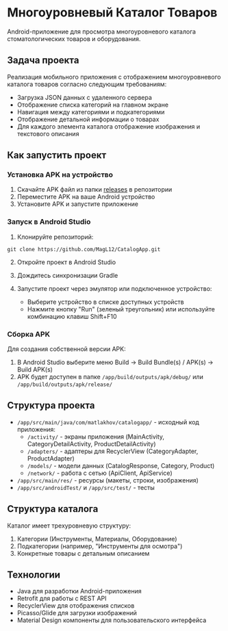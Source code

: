 # Многоуровневый Каталог Товаров

Android-приложение для просмотра многоуровневого каталога стоматологических товаров и оборудования.

## Задача проекта

Реализация мобильного приложения с отображением многоуровневого каталога товаров согласно следующим требованиям:

- Загрузка JSON данных с удаленного сервера
- Отображение списка категорий на главном экране
- Навигация между категориями и подкатегориями
- Отображение детальной информации о товарах
- Для каждого элемента каталога отображение изображения и текстового описания

## Как запустить проект

### Установка APK на устройство

1. Скачайте APK файл из папки [releases](https://github.com/MagL12/CatalogApp/releases) в репозитории
2. Переместите APK на ваше Android устройство
3. Установите APK и запустите приложение

### Запуск в Android Studio

1. Клонируйте репозиторий:
```
git clone https://github.com/MagL12/CatalogApp.git
```

2. Откройте проект в Android Studio

3. Дождитесь синхронизации Gradle

4. Запустите проект через эмулятор или подключенное устройство:
   - Выберите устройство в списке доступных устройств
   - Нажмите кнопку "Run" (зеленый треугольник) или используйте комбинацию клавиш Shift+F10

### Сборка APK

Для создания собственной версии APK:

1. В Android Studio выберите меню Build -> Build Bundle(s) / APK(s) -> Build APK(s)
2. APK будет доступен в папке `/app/build/outputs/apk/debug/` или `/app/build/outputs/apk/release/`

## Структура проекта

- `/app/src/main/java/com/matlakhov/catalogapp/` - исходный код приложения:
  - `/activity/` - экраны приложения (MainActivity, CategoryDetailActivity, ProductDetailActivity)
  - `/adapters/` - адаптеры для RecyclerView (CategoryAdapter, ProductAdapter)
  - `/models/` - модели данных (CatalogResponse, Category, Product)
  - `/network/` - работа с сетью (ApiClient, ApiService)
- `/app/src/main/res/` - ресурсы (макеты, строки, изображения)
- `/app/src/androidTest/` и `/app/src/test/` - тесты

## Структура каталога

Каталог имеет трехуровневую структуру:
1. Категории (Инструменты, Материалы, Оборудование)
2. Подкатегории (например, "Инструменты для осмотра")
3. Конкретные товары с детальным описанием

## Технологии

- Java для разработки Android-приложения
- Retrofit для работы с REST API
- RecyclerView для отображения списков
- Picasso/Glide для загрузки изображений
- Material Design компоненты для пользовательского интерфейса
